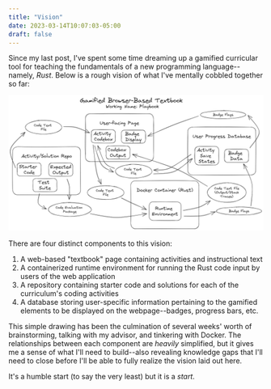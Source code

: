 ```yaml
---
title: "Vision"
date: 2023-03-14T10:07:03-05:00
draft: false
---
```


Since my last post, I've spent some time dreaming up a gamified curricular tool for teaching the fundamentals of a new programming language--namely, *Rust*. Below is a rough vision of what I've mentally cobbled together so far:

![Playbook Blueprint](/excalidraw-playbook.png)

There are four distinct components to this vision:

1. A web-based "textbook" page containing activities and instructional text
2. A containerized runtime environment for running the Rust code input by users of the web application
3. A repository containing starter code and solutions for each of the curriculum's coding activities
4. A database storing user-specific information pertaining to the gamified elements to be displayed on the webpage--badges, progress bars, etc.

This simple drawing has been the culmination of several weeks' worth of brainstorming, talking with my advisor, and tinkering with Docker. The relationships between each component are *heavily* simplified, but it gives me a sense of what I'll need to build--also revealing knowledge gaps that I'll need to close before I'll be able to fully realize the vision laid out here.

It's a humble start (to say the very least) but it is a *start*.